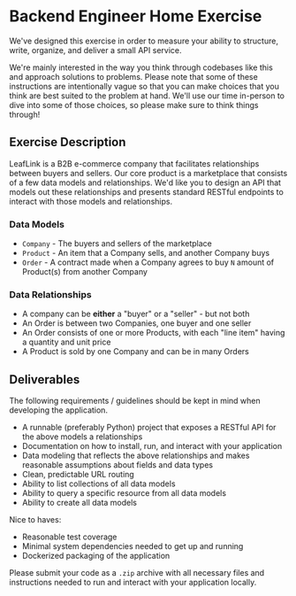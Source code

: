 # Backend Engineer Home Exercise

We've designed this exercise in order to measure your ability to structure, write, organize, and deliver a small API service.

We're mainly interested in the way you think through codebases like this and approach solutions to problems. Please note that some of these instructions are intentionally vague so that you can make choices that you think are best suited to the problem at hand. We'll use our time in-person to dive into some of those choices, so please make sure to think things through!

## Exercise Description

LeafLink is a B2B e-commerce company that facilitates relationships between buyers and sellers. Our core product is a marketplace that consists of a few data models and relationships. We'd like you to design an API that models out these relationships and presents standard RESTful endpoints to interact with those models and relationships.

### Data Models

* `Company` - The buyers and sellers of the marketplace
* `Product` - An item that a Company sells, and another Company buys
* `Order` - A contract made when a Company agrees to buy `N` amount of Product(s) from another Company

### Data Relationships

* A company can be **either** a "buyer" or a "seller" - but not both
* An Order is between two Companies, one buyer and one seller
* An Order consists of one or more Products, with each "line item" having a quantity and unit price
* A Product is sold by one Company and can be in many Orders

## Deliverables

The following requirements / guidelines should be kept in mind when developing the application.

* A runnable (preferably Python) project that exposes a RESTful API for the above models a relationships
* Documentation on how to install, run, and interact with your application
* Data modeling that reflects the above relationships and makes reasonable assumptions about fields and data types
* Clean, predictable URL routing
* Ability to list collections of all data models
* Ability to query a specific resource from all data models
* Ability to create all data models

Nice to haves:

* Reasonable test coverage
* Minimal system dependencies needed to get up and running
* Dockerized packaging of the application

Please submit your code as a `.zip` archive with all necessary files and instructions needed to run and interact with your application locally.
